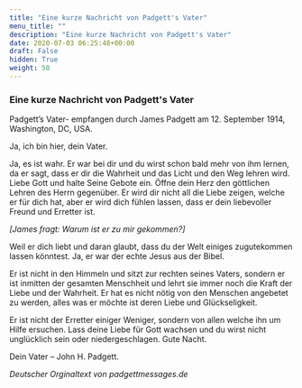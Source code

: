 ```yaml
---
title: "Eine kurze Nachricht von Padgett's Vater"
menu_title: ""
description: "Eine kurze Nachricht von Padgett's Vater"
date: 2020-07-03 06:25:48+00:00
draft: False
hidden: True
weight: 50
---
```

### Eine kurze Nachricht von Padgett's Vater

Padgett’s Vater- empfangen durch James Padgett am 12. September 1914, Washington, DC, USA.

Ja, ich bin hier, dein Vater.

Ja, es ist wahr. Er war bei dir und du wirst schon bald mehr von ihm lernen, da er sagt, dass er dir die Wahrheit und das Licht und den Weg lehren wird. Liebe Gott und halte Seine Gebote ein. Öffne dein Herz den göttlichen Lehren des Herrn gegenüber. Er wird dir nicht all die Liebe zeigen, welche er für dich hat, aber er wird dich fühlen lassen, dass er dein liebevoller Freund und Erretter ist.

*[James fragt: Warum ist er zu mir gekommen?]*

Weil er dich liebt und daran glaubt, dass du der Welt einiges zugutekommen lassen könntest.
Ja, er war der echte Jesus aus der Bibel.

Er ist nicht in den Himmeln und sitzt zur rechten seines Vaters, sondern er ist inmitten der gesamten Menschheit und lehrt sie immer noch die Kraft der Liebe und der Wahrheit. Er hat es nicht nötig von den Menschen angebetet zu werden, alles was er möchte ist deren Liebe und Glückseligkeit.

Er ist nicht der Erretter einiger Weniger, sondern von allen welche ihn um Hilfe ersuchen. Lass deine Liebe für Gott wachsen und du wirst nicht unglücklich sein oder niedergeschlagen.
Gute Nacht.

Dein Vater – John H. Padgett.

*Deutscher Orginaltext von padgettmessages.de*
